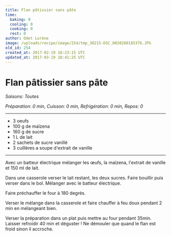 ```yaml
---
title: Flan pâtissier sans pâte 
time:
  baking: 0
  cooling: 0
  cooking: 0
  rest: 0
author: Odet Lorène
image: /uploads/recipe/image/254/tmp_30215-DSC_0020288185376.JPG
old_id: 254
created_at: 2017-02-19 18:23:15 UTC
updated_at: 2017-03-19 18:41:25 UTC
---
```


# Flan pâtissier sans pâte 



*Saisons: Toutes*

*Préparation: 0 min, Cuisson: 0 min, Refrigération: 0 min, Repos: 0*

---

- 3 oeufs 
- 100 g de maïzena 
- 160 g de sucre 
- 1 L de lait 
- 2 sachets de sucre vanillé
- 3 cuillères a soupe d'extrait de vanille

---

Avec un batteur électrique mélanger les œufs,  la maïzena, l'extrait de vanille et 150 ml de lait. 

Dans une casserole verser le lait restant, les deux sucres. Faire bouillir puis verser dans le bol.  Mélanger avec le batteur électrique. 

Faire préchauffer le four à 180 degrés. 

Verser le mélange dans la casserole et faire chauffer à feu doux pendant 2 min en mélangeant bien. 

Verser la préparation dans un plat puis mettre au four pendant 35min. Laisser refroidir 40 min et déguster ! Ne démouler que quand le flan est froid sinon il accroche. 

